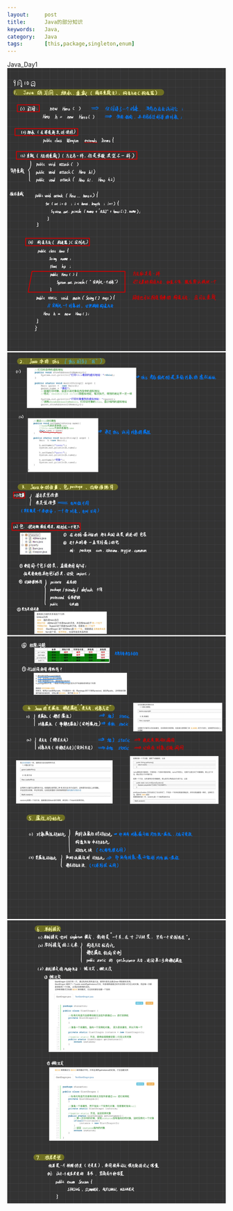```yaml
---
layout:     post
title:      Java的部分知识
keywords:   Java,
category:   Java 
tags:		[this,package,singleton,enum]
---
```

Java_Day1
![](/images/images/java/1.jpg)
![](/images/images/java/2.jpg)
![](/images/images/java/3.jpg)
![](/images/images/java/4.jpg)